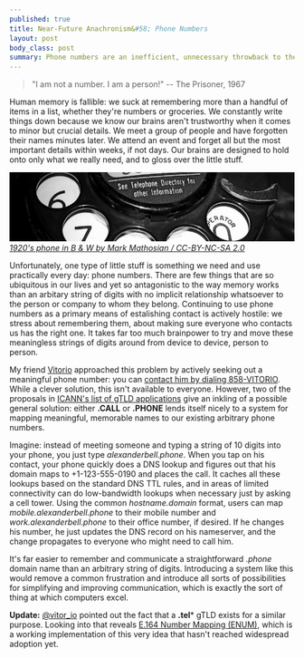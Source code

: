 ```yaml
--- 
published: true
title: Near-Future Anachronism&#58; Phone Numbers
layout: post
body_class: post
summary: Phone numbers are an inefficient, unnecessary throwback to the pre-Internet age. They should be eliminated and replaced with standard internet addressing.
---
```


> "I am not a number. I am a person!"
> -- The Prisoner, 1967

Human memory is fallible: we suck at remembering more than a handful of items in a list, whether they're numbers or groceries. We constantly write things down because we know our brains aren't trustworthy when it comes to minor but crucial details. We meet a group of people and have forgotten their names minutes later. We attend an event and forget all but the most important details within weeks, if not days. Our brains are designed to hold onto only what we really need, and to gloss over the little stuff.

![Closeup crop of a rotary phone dial][img1]
_[1920's phone in B & W by Mark Mathosian / CC-BY-NC-SA 2.0][photo]_

Unfortunately, one type of little stuff is something we need and use practically every day: phone numbers. There are few things that are so ubiquitous in our lives and yet so antagonistic to the way memory works than an arbitary string of digits with no implicit relationship whatsoever to the person or company to whom they belong. Continuing to use phone numbers as a primary means of estalishing contact is actively hostile: we stress about remembering them, about making sure everyone who contacts us has the right one. It takes far too much brainpower to try and move these meaningless strings of digits around from device to device, person to person.

My friend [Vitorio][1] approached this problem by actively seeking out a meaningful phone number: you can [contact him by dialing 858-VITORIO][2]. While a clever solution, this isn't available to everyone. However, two of the proposals in [ICANN's list of gTLD applications][3] give an inkling of a possible general solution: either **.CALL** or **.PHONE** lends itself nicely to a system for mapping meaningful, memorable names to our existing arbitrary phone numbers.

Imagine: instead of meeting someone and typing a string of 10 digits into your phone, you just type _alexanderbell.phone_. When you tap on his contact, your phone quickly does a DNS lookup and figures out that his domain maps to +1-123-555-0190 and places the call. It caches all these lookups based on the standard DNS TTL rules, and in areas of limited connectivity can do low-bandwidth lookups when necessary just by asking a cell tower. Using the common _hostname.domain_ format, users can map _mobile.alexanderbell.phone_ to their mobile number and _work.alexanderbell.phone_ to their office number, if desired. If he changes his number, he just updates the DNS record on his nameserver, and the change propagates to everyone who might need to call him.

It's far easier to remember and communicate a straightforward _.phone_ domain name than an arbitrary string of digits. Introducing a system like this would remove a common frustration and introduce all sorts of possibilities for simplifying and improving communication, which is exactly the sort of thing at which computers excel.

**Update:** [@vitor_io][4] pointed out the fact that a **.tel*** gTLD exists for a similar purpose. Looking into that reveals [E.164 Number Mapping (ENUM)][5], which is a working implementation of this very idea that hasn't reached widespread adoption yet.

 [1]: http://vitor.io "Vitorio Miliano, designer"
 [2]: tel:+1858VITORIO "Vitorio Miliano, designer"
 [3]: http://newgtlds.icann.org/en/program-status/application-results/strings-1200utc-13jun12-en "ICANN list of proposed new gTLDs"
 [4]: http://twitter.com/vitor_io "@vitor_io on Twitter"
 [5]: http://en.wikipedia.org/wiki/Telephone_Number_Mapping "Telephone Number Mapping on Wikipedia"
 [photo]: http://www.flickr.com/photos/markgregory/4393615812/ "Photo by Mark Mathosian / CC-BY-NC-SA 2.0"
 [img1]: /assets/img/post_images/2012-06-18-near-future-anachronism-phone-numbers/rotary.jpg "As communication technology evolves, the way we use it must evolve as well."
